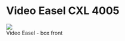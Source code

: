 # Video Easel CXL 4005  
  
![](attachments/Video+Easel+box+front+CXL+4005.jpg)  
Video Easel - box front  
